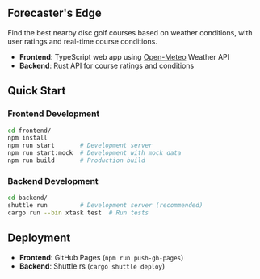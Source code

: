 ## Forecaster's Edge

Find the best nearby disc golf courses based on weather conditions, with user ratings and real-time course conditions.

- **Frontend**: TypeScript web app using [Open-Meteo](https://open-meteo.com/) Weather API
- **Backend**: Rust API for course ratings and conditions

## Quick Start

### Frontend Development
```bash
cd frontend/
npm install
npm run start       # Development server
npm run start:mock  # Development with mock data
npm run build       # Production build
```

### Backend Development
```bash
cd backend/
shuttle run         # Development server (recommended)
cargo run --bin xtask test  # Run tests
```

## Deployment

- **Frontend**: GitHub Pages (`npm run push-gh-pages`)
- **Backend**: Shuttle.rs (`cargo shuttle deploy`)
